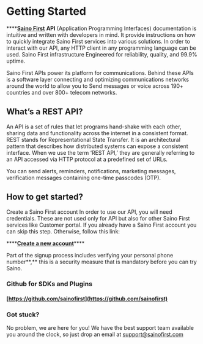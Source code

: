 # Getting Started

\*\*\*\*[**Saino First**](htttps://sainofirst.com) **API** \(Application Programming Interfaces\)  documentation is intuitive and written with developers in mind. It provide instructions on how to quickly integrate Saino First services into various solutions. In order to interact with our API, any HTTP client in any programming language can be used. Saino First infrastructure Engineered for reliability, quality, and 99.9% uptime.

Saino First APIs power its platform for communications. Behind these APIs is a software layer connecting and optimizing communications networks around the world to allow you to Send messages or voice across 190+ countries and over 800+ telecom networks.

## What’s a REST API?

An API is a set of rules that let programs hand-shake with each other, sharing data and functionality across the internet in a consistent format. REST stands for Representational State Transfer. It is an architectural pattern that describes how distributed systems can expose a consistent interface. When we use the term ‘REST API,’ they are generally referring to an API accessed via HTTP protocol at a predefined set of URLs.

You can send alerts, reminders, notifications, marketing messages, verification messages containing one-time passcodes \(OTP\).

## How to get started?

Create a Saino First account In order to use our API, you will need credentials. These are not used only for API but also for other Saino First services like Customer portal. If you already have a Saino First account you can skip this step. Otherwise, follow this link: 

\*\*\*\*[**Create a new account**](https://app.sainofirst.com)\*\*\*\*

Part of the signup process includes verifying your personal phone number**,** this is a security measure that is mandatory before you can try Saino.

### Github for SDKs and Plugins <a id="got-stuck"></a>

#### [https://github.com/sainofirst](https://github.com/sainofirst)

### Got stuck?  <a id="got-stuck"></a>

No problem, we are here for you! We have the best support team available you around the clock, so just drop an email at support@sainofirst.com


